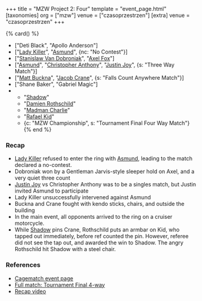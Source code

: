 +++
title = "MZW Project 2: Four"
template = "event_page.html"
[taxonomies]
org = ["mzw"]
venue = ["czasoprzestrzen"]
[extra]
venue = "czasoprzestrzen"
+++

{% card() %}
- ["Deti Black", "Apollo Anderson"]
- ["[Lady Killer](@/w/boro.md)", "[Asmund](@/w/asmund.md)", {nc: "No Contest"}]
- ["[Stanislaw Van Dobroniak](@/w/stanislaw-van-dobroniak.md)", "[Axel Fox](@/w/axel-fox.md)"]
- ["[Asmund](@/w/asmund.md)", "[Christopher Anthony](@/w/christopher-anthony.md)",
  "[Justin Joy](@/w/justin-joy.md)", {s: "Three Way Match"}]
- ["[Matt Buckna](@/w/matt-buckna.md)", "[Jacob Crane](@/w/jacob-crane.md)", {s: "Falls
      Count Anywhere Match"}]
- ["Shane Baker", "Gabriel Magic"]
- - "[Shadow](@/w/shadow.md)"
  - "[Damien Rothschild](@/w/damien-rothschild.md)"
  - "[Madman Charlie](@/w/madman-charlie.md)"
  - "[Rafael Kid](@/w/rafael-kid.md)"
  - {c: "MZW Championship", s: "Tournament Final Four Way Match"}
{% end %}

### Recap

* [Lady Killer](@/w/boro.md) refused to enter the ring with [Asmund](@/w/asmund.md), leading to the match declared a no-contest.
* Dobroniak won by a Gentleman Jarvis-style sleeper hold on Axel, and a very quiet three count
* [Justin Joy](@/w/justin-joy.md) vs Christopher Anthony was to be a singles match, but Justin invited Asmund to participate
* Lady Killer unsuccessfully intervened against Asmund
* Buckna and Crane fought with kendo sticks, chairs, and outside the building
* In the main event, all opponents arrived to the ring on a cruiser motorcycle.
* While [Shadow](@/w/shadow.md) pins Crane, Rothschild puts an armbar on Kid, who tapped out immediately, before ref counted the pin. However, referee did not see the tap out, and awarded the win to Shadow. The angry Rothschild hit Shadow with a steel chair.

### References

* [Cagematch event page](https://www.cagematch.net/?id=1&nr=322461)
* [Full match: Tournament Final 4-way](https://www.youtube.com/watch?v=31_PIi22v6o)
* [Recap video](https://youtu.be/8LKMTYPzaIU)

